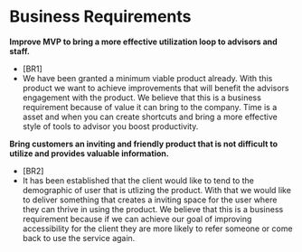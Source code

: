 # Business Requirements

**Improve MVP to bring a more effective utilization loop to advisors and staff.**
- [BR1]
- We have been granted a minimum viable product already. 
  With this product we want to achieve improvements that will benefit the advisors engagement with the product. 
  We believe that this is a business requirement because of value it can bring to the company. 
  Time is a asset and when you can create shortcuts and bring a more effective style of tools to advisor you boost productivity.

**Bring customers an inviting and friendly product that is not difficult to utilize and provides valuable information.**
- [BR2]
- It has been established that the client would like to tend to the demographic of user that is utlizing the product. 
  With that we would like to deliver something that creates a inviting space for the user where they can thrive in using the product. 
  We believe that this is a business requirement because if we can achieve our goal of improving accessibility for the client they are more likely to refer someone     or come back to use the service again.
